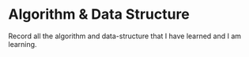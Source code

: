 # Algorithm & Data Structure
Record all the algorithm and data-structure that I have learned and I am learning.